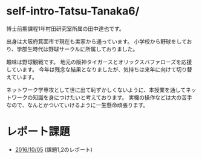# self-intro-Tatsu-Tanaka6/
博士前期課程1年村田研究室所属の田中達也です。

出身は大阪府箕面市で現在も実家から通っています。
小学校から野球をしており、学部生時代は野球サークルに所属しておりました。

趣味は野球観戦です。
地元の阪神タイガースとオリックスバファローズを応援しています。
今年は残念な結果となりましたが、気持ちは来年に向けて切り替えています。

ネットワーク学専攻として世に出て恥ずかしくないように、本授業を通してネットワークの知識を身につけたいと考えております。
実機の操作などは大の苦手なので、なんとかついていけるように一生懸命頑張ります。


# レポート課題
* [2016/10/05](https://github.com/handai-trema/hello-trema-Tatsu-Tanaka/blob/master/report20161005.md) (課題1,2のレポート)
